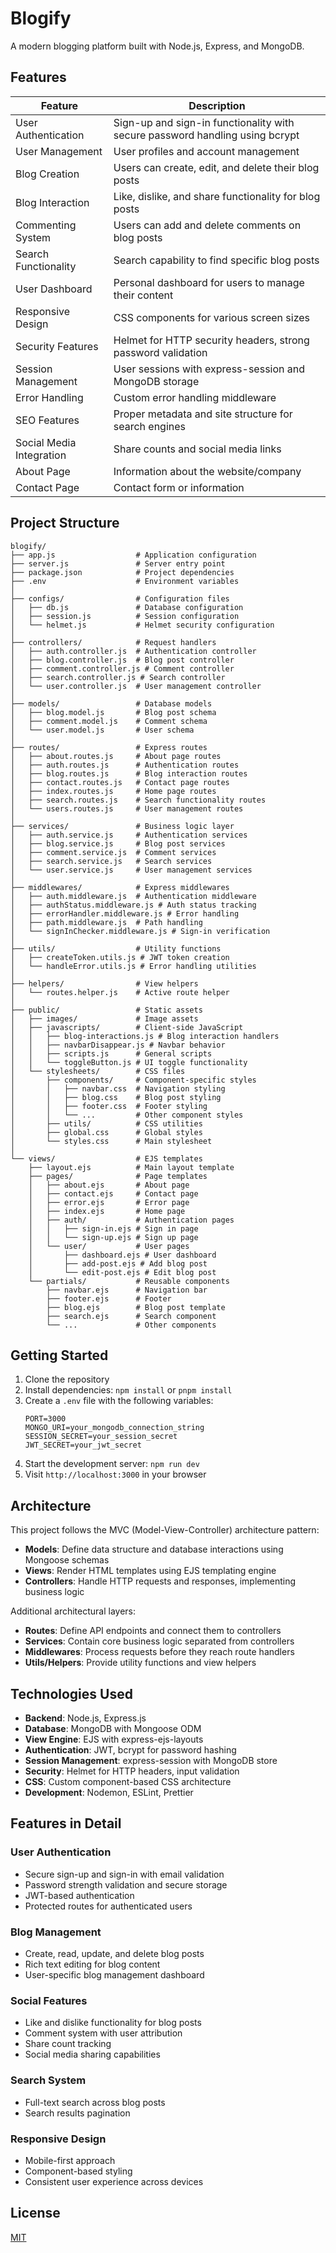 # Blogify


A modern blogging platform built with Node.js, Express, and MongoDB.

## Features

| Feature                  | Description                                                                  |
| ------------------------ | ---------------------------------------------------------------------------- |
| User Authentication      | Sign-up and sign-in functionality with secure password handling using bcrypt |
| User Management          | User profiles and account management                                         |
| Blog Creation            | Users can create, edit, and delete their blog posts                          |
| Blog Interaction         | Like, dislike, and share functionality for blog posts                        |
| Commenting System        | Users can add and delete comments on blog posts                              |
| Search Functionality     | Search capability to find specific blog posts                                |
| User Dashboard           | Personal dashboard for users to manage their content                         |
| Responsive Design        | CSS components for various screen sizes                                      |
| Security Features        | Helmet for HTTP security headers, strong password validation                 |
| Session Management       | User sessions with express-session and MongoDB storage                       |
| Error Handling           | Custom error handling middleware                                             |
| SEO Features             | Proper metadata and site structure for search engines                        |
| Social Media Integration | Share counts and social media links                                          |
| About Page               | Information about the website/company                                        |
| Contact Page             | Contact form or information                                                  |

## Project Structure

```
blogify/
├── app.js                  # Application configuration
├── server.js               # Server entry point
├── package.json            # Project dependencies
├── .env                    # Environment variables
│
├── configs/                # Configuration files
│   ├── db.js               # Database configuration
│   ├── session.js          # Session configuration
│   └── helmet.js           # Helmet security configuration
│
├── controllers/            # Request handlers
│   ├── auth.controller.js  # Authentication controller
│   ├── blog.controller.js  # Blog post controller
│   ├── comment.controller.js # Comment controller
│   ├── search.controller.js # Search controller
│   └── user.controller.js  # User management controller
│
├── models/                 # Database models
│   ├── blog.model.js       # Blog post schema
│   ├── comment.model.js    # Comment schema
│   └── user.model.js       # User schema
│
├── routes/                 # Express routes
│   ├── about.routes.js     # About page routes
│   ├── auth.routes.js      # Authentication routes
│   ├── blog.routes.js      # Blog interaction routes
│   ├── contact.routes.js   # Contact page routes
│   ├── index.routes.js     # Home page routes
│   ├── search.routes.js    # Search functionality routes
│   └── users.routes.js     # User management routes
│
├── services/               # Business logic layer
│   ├── auth.service.js     # Authentication services
│   ├── blog.service.js     # Blog post services
│   ├── comment.service.js  # Comment services
│   ├── search.service.js   # Search services
│   └── user.service.js     # User management services
│
├── middlewares/            # Express middlewares
│   ├── auth.middleware.js  # Authentication middleware
│   ├── authStatus.middleware.js # Auth status tracking
│   ├── errorHandler.middleware.js # Error handling
│   ├── path.middleware.js  # Path handling
│   └── signInChecker.middleware.js # Sign-in verification
│
├── utils/                  # Utility functions
│   ├── createToken.utils.js # JWT token creation
│   └── handleError.utils.js # Error handling utilities
│
├── helpers/                # View helpers
│   └── routes.helper.js    # Active route helper
│
├── public/                 # Static assets
│   ├── images/             # Image assets
│   ├── javascripts/        # Client-side JavaScript
│   │   ├── blog-interactions.js # Blog interaction handlers
│   │   ├── navbarDisappear.js # Navbar behavior
│   │   ├── scripts.js      # General scripts
│   │   └── toggleButton.js # UI toggle functionality
│   └── stylesheets/        # CSS files
│       ├── components/     # Component-specific styles
│       │   ├── navbar.css  # Navigation styling
│       │   ├── blog.css    # Blog post styling
│       │   ├── footer.css  # Footer styling
│       │   └── ...         # Other component styles
│       ├── utils/          # CSS utilities
│       ├── global.css      # Global styles
│       └── styles.css      # Main stylesheet
│
└── views/                  # EJS templates
    ├── layout.ejs          # Main layout template
    ├── pages/              # Page templates
    │   ├── about.ejs       # About page
    │   ├── contact.ejs     # Contact page
    │   ├── error.ejs       # Error page
    │   ├── index.ejs       # Home page
    │   ├── auth/           # Authentication pages
    │   │   ├── sign-in.ejs # Sign in page
    │   │   └── sign-up.ejs # Sign up page
    │   └── user/           # User pages
    │       ├── dashboard.ejs # User dashboard
    │       ├── add-post.ejs # Add blog post
    │       └── edit-post.ejs # Edit blog post
    └── partials/           # Reusable components
        ├── navbar.ejs      # Navigation bar
        ├── footer.ejs      # Footer
        ├── blog.ejs        # Blog post template
        ├── search.ejs      # Search component
        └── ...             # Other components
```

## Getting Started

1. Clone the repository
2. Install dependencies: `npm install` or `pnpm install`
3. Create a `.env` file with the following variables:
   ```
   PORT=3000
   MONGO_URI=your_mongodb_connection_string
   SESSION_SECRET=your_session_secret
   JWT_SECRET=your_jwt_secret
   ```
4. Start the development server: `npm run dev`
5. Visit `http://localhost:3000` in your browser

## Architecture

This project follows the MVC (Model-View-Controller) architecture pattern:

- **Models**: Define data structure and database interactions using Mongoose schemas
- **Views**: Render HTML templates using EJS templating engine
- **Controllers**: Handle HTTP requests and responses, implementing business logic

Additional architectural layers:

- **Routes**: Define API endpoints and connect them to controllers
- **Services**: Contain core business logic separated from controllers
- **Middlewares**: Process requests before they reach route handlers
- **Utils/Helpers**: Provide utility functions and view helpers

## Technologies Used

- **Backend**: Node.js, Express.js
- **Database**: MongoDB with Mongoose ODM
- **View Engine**: EJS with express-ejs-layouts
- **Authentication**: JWT, bcrypt for password hashing
- **Session Management**: express-session with MongoDB store
- **Security**: Helmet for HTTP headers, input validation
- **CSS**: Custom component-based CSS architecture
- **Development**: Nodemon, ESLint, Prettier

## Features in Detail

### User Authentication

- Secure sign-up and sign-in with email validation
- Password strength validation and secure storage
- JWT-based authentication
- Protected routes for authenticated users

### Blog Management

- Create, read, update, and delete blog posts
- Rich text editing for blog content
- User-specific blog management dashboard

### Social Features

- Like and dislike functionality for blog posts
- Comment system with user attribution
- Share count tracking
- Social media sharing capabilities

### Search System

- Full-text search across blog posts
- Search results pagination

### Responsive Design

- Mobile-first approach
- Component-based styling
- Consistent user experience across devices

## License

[MIT](LICENSE)
